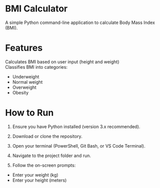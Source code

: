 # BMI Calculator

A simple Python command-line application to calculate Body Mass Index (BMI).

# Features

 Calculates BMI based on user input (height and weight)  
 Classifies BMI into categories:
- Underweight
- Normal weight
- Overweight
- Obesity

# How to Run

1. Ensure you have Python installed (version 3.x recommended).

2. Download or clone the repository.

3. Open your terminal (PowerShell, Git Bash, or VS Code Terminal).

4. Navigate to the project folder and run.
5. Follow the on-screen prompts:
- Enter your weight (kg)
- Enter your height (meters)

   
